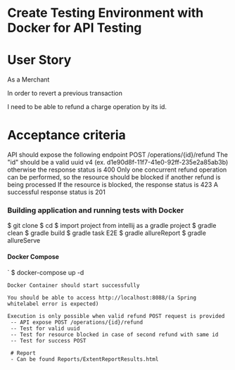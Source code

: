 # Create Testing Environment with Docker for API Testing

# User Story
As a Merchant

In order to revert a previous transaction

I need to be able to refund a charge operation by its id.

# Acceptance criteria
API should expose the following endpoint POST /operations/{id}/refund
The "id" should be a valid uuid v4 (ex. d1e90d8f-11f7-41e0-92ff-235e2a85ab3b) otherwise the response status is 400
Only one concurrent refund operation can be performed, so the resource should be blocked if another refund is being processed
If the resource is blocked, the response status is 423
A successful response status is 201

### Building application and running tests with Docker

$ git clone 
$ cd 
$ import project from intellij as a gradle project
$ gradle clean
$ gradle build
$ gradle task E2E
$ gradle allureReport
$ gradle allureServe

#### Docker Compose

`
$ docker-compose up -d
```
Docker Container should start successfully

You should be able to access http://localhost:8088/(a Spring whitelabel error is expected)

Execution is only possible when valid refund POST request is provided
 -- API expose POST /operations/{id}/refund
 -- Test for valid uuid
 -- Test for resource blocked in case of second refund with same id
 -- Test for success POST 

 # Report
 - Can be found Reports/ExtentReportResults.html
